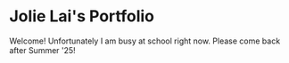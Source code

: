 # Jolie Lai's Portfolio
Welcome! Unfortunately I am busy at school right now. Please come back after Summer '25!
